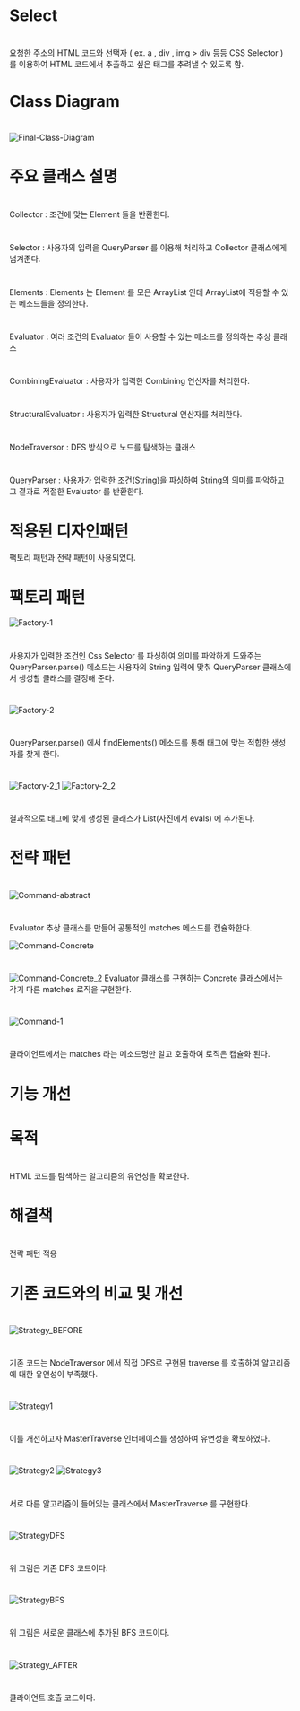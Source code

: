 # Select 
#
요청한 주소의 HTML 코드와 선택자 ( ex. a , div , img > div 등등 CSS Selector ) 를 이용하여 HTML 코드에서 추출하고 싶은 태그를 추려낼 수 있도록 함.
#
# Class Diagram 
#
![Final-Class-Diagram](https://user-images.githubusercontent.com/57391270/69909778-854cf900-1443-11ea-9e72-a9d8def3975c.jpg)
#
# 주요 클래스 설명
#
Collector : 조건에 맞는 Element 들을 반환한다.
#
Selector :  사용자의 입력을 QueryParser 를 이용해 처리하고 Collector 클래스에게 넘겨준다.
#
Elements : Elements 는 Element 를 모은 ArrayList 인데 ArrayList에 적용할 수 있는 메소드들을 정의한다.
#
Evaluator : 여러 조건의 Evaluator 들이 사용할 수 있는 메소드를 정의하는 추상 클래스
#
CombiningEvaluator : 사용자가 입력한 Combining 연산자를 처리한다.
#
StructuralEvaluator : 사용자가 입력한 Structural 연산자를 처리한다.
#
NodeTraversor :  DFS 방식으로 노드를 탐색하는 클래스
#
QueryParser : 사용자가 입력한 조건(String)을 파싱하여 String의 의미를 파악하고 그 결과로 적절한 Evaluator 를 반환한다. 
#
# 적용된 디자인패턴

팩토리 패턴과 전략 패턴이 사용되었다.

# 팩토리 패턴

![Factory-1](https://user-images.githubusercontent.com/57391270/69908493-11ecbc80-142e-11ea-8c9a-8f635bbacb56.JPG)
#
사용자가 입력한 조건인 Css Selector 를 파싱하여 의미를 파악하게 도와주는
QueryParser.parse() 메소드는 사용자의 String 입력에 맞춰 QueryParser 
클래스에서 생성할 클래스를 결정해 준다.  
#
  
![Factory-2](https://user-images.githubusercontent.com/57391270/69908501-3c3e7a00-142e-11ea-967f-84c63683ddc1.JPG)
#
QueryParser.parse() 에서 findElements() 메소드를 통해 태그에 맞는
적합한 생성자를 찾게 한다.
#
#
![Factory-2_1](https://user-images.githubusercontent.com/57391270/69908508-537d6780-142e-11ea-9c43-8cb8bfb07fd5.JPG)
![Factory-2_2](https://user-images.githubusercontent.com/57391270/69908510-61cb8380-142e-11ea-9b24-c611d7d62b7d.JPG)
#
결과적으로 태그에 맞게 생성된 클래스가 List(사진에서 evals) 에 추가된다.
#

# 전략 패턴
#
![Command-abstract](https://user-images.githubusercontent.com/57391270/69908519-9f301100-142e-11ea-91e3-67feb2d75a65.JPG)
#

Evaluator 추상 클래스를 만들어 공통적인 matches 메소드를 캡슐화한다.

![Command-Concrete](https://user-images.githubusercontent.com/57391270/69908520-a3f4c500-142e-11ea-8b3d-c91057383e3a.JPG)
#

![Command-Concrete_2](https://user-images.githubusercontent.com/57391270/69909637-5897e200-1441-11ea-98d0-b787661cb1ce.JPG)
Evaluator 클래스를 구현하는 Concrete 클래스에서는 각기 다른 matches 로직을
구현한다.  
#
![Command-1](https://user-images.githubusercontent.com/57391270/69908522-a5be8880-142e-11ea-847b-e0163ab238b0.JPG)

#
클라이언트에서는 matches 라는 메소드명만 알고 호출하여 로직은 캡슐화 된다.
#
#
#
# 기능 개선
#
#
# 목적
#
HTML 코드를 탐색하는 알고리즘의 유연성을 확보한다.
#
#
# 해결책
#
전략 패턴 적용
#
# 기존 코드와의 비교 및 개선
#
![Strategy_BEFORE](https://user-images.githubusercontent.com/57391270/69910561-c566a880-1450-11ea-8d9c-46deeb96a26d.JPG)
#
기존 코드는 NodeTraversor 에서 직접 DFS로 구현된 traverse 를 호출하여 알고리즘에 대한 유연성이 부족했다.
#
![Strategy1](https://user-images.githubusercontent.com/57391270/69910592-3c03a600-1451-11ea-96d5-a8c610448fa1.JPG)
#
이를 개선하고자 MasterTraverse 인터페이스를 생성하여 유연성을 확보하였다.
#
![Strategy2](https://user-images.githubusercontent.com/57391270/69910598-53db2a00-1451-11ea-8197-98ad9c75975f.JPG)
![Strategy3](https://user-images.githubusercontent.com/57391270/69910599-5ccbfb80-1451-11ea-923b-74d62f6943ee.JPG)
#
서로 다른 알고리즘이 들어있는 클래스에서 MasterTraverse 를 구현한다.
#
![StrategyDFS](https://user-images.githubusercontent.com/57391270/69910608-8d139a00-1451-11ea-8542-7db5d8d22f69.JPG)
#
위 그림은 기존 DFS 코드이다.
#
![StrategyBFS](https://user-images.githubusercontent.com/57391270/69910613-9bfa4c80-1451-11ea-9ebf-0cd0e86b6663.JPG)
#
위 그림은 새로운 클래스에 추가된 BFS 코드이다.
#
![Strategy_AFTER](https://user-images.githubusercontent.com/57391270/69910621-b7655780-1451-11ea-9f7a-609e217a42ca.JPG)
#
클라이언트 호출 코드이다.
#

